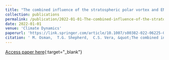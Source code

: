 ```yaml
---
title: "The combined influence of the stratospheric polar vortex and ENSO on zonal asymmetries in the southern hemisphere upper tropospheric circulation during austral spring and summer"
collection: publications
permalink: /publication/2022-01-01-The-combined-influence-of-the-stratospheric-polar-vortex-and-ENSO-on-zonal-asymmetries-in-the-southern-hemisphere-upper-tropospheric-circulation-during-austral-spring-and-summer
date: 2022-01-01
venue: 'Climate Dynamics'
paperurl: 'https://link.springer.com/article/10.1007/s00382-022-06225-0'
citation: ' M. Osman,  T.G. Shepherd,  C.S. Vera, &quot;The combined influence of the stratospheric polar vortex and ENSO on zonal asymmetries in the southern hemisphere upper tropospheric circulation during austral spring and summer.&quot; Climate Dynamics, 2022.'
---
```

[Access paper here](https://link.springer.com/article/10.1007/s00382-022-06225-0){:target="_blank"}
